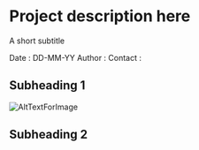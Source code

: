# Project description here
A short subtitle

Date : DD-MM-YY
Author : 
Contact : 

## Subheading 1

![AltTextForImage](media/image.png)

## Subheading 2